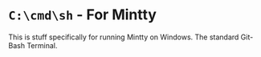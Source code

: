 # `C:\cmd\sh` - For Mintty

This is stuff specifically for running Mintty on
Windows. The standard Git-Bash Terminal.
